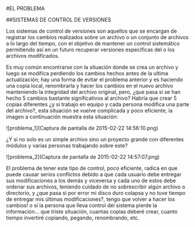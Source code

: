 #EL PROBLEMA

##SISTEMAS DE CONTROL DE VERSIONES

Los sistemas de control de versiones son aquellos que se encargan de registrar los cambios realizados sobre un archivo o un conjunto de archivos a lo largo del tiempo, con el objetivo de mantener un control sistemático permitiendo así en un futuro recuperar versiones especificas del o los archivos modificados. 

Es muy común encontrarse con la situación donde se crea un archivo y luego se modifica perdiendo los cambios hechos antes de la ultima actualización; hay una forma de evitar el problema anterior y es haciendo una copia local, renombrarla y hacer los cambios en el nuevo archivo manteniendo la integridad del archivo original, pero, ¿que pasa si se han hecho 5 cambios bastante significativos al archivo? Habría que crear 5 copias diferentes ¿y si trabajo en equipo y cada persona modifica una parte del archivo?, esta situación se vuelve complicada y poco eficiente, la imagen a continuación muestra esta situación:

![problema_1](Captura de pantalla de 2015-02-22 14:56:10.png)

¿Y si no solo es un simple archivo sino un proyecto grande con diferentes módulos y varias personas trabajando sobre este?

![problema_2](Captura de pantalla de 2015-02-22 14:57:07.png)

El problema de tener este tipo de control, poco eficiente, radica en que puede causar serios conflictos debido a que cada usuario debe entregar sus modificaciones a los demás y viceversa y cada uno de estos debe ordenar sus archivos, teniendo cuidado de no sobrescribir algún archivo o directorio, y ¿que pasa si por error mi disco duro colapsa y no tuve tiempo de entregar mis últimas modificaciones?, tengo que volver a hacer los cambios! o si la persona que lleva control del sistema pierde la información... que triste situación, cuantas copias deberé crear, cuanto tiempo invertiré copiando, pegando, renombrando, etc. 

